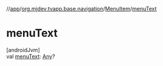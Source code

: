 //[app](../../../index.md)/[org.mjdev.tvapp.base.navigation](../index.md)/[MenuItem](index.md)/[menuText](menu-text.md)

# menuText

[androidJvm]\
val [menuText](menu-text.md): [Any](https://kotlinlang.org/api/latest/jvm/stdlib/kotlin/-any/index.html)?
